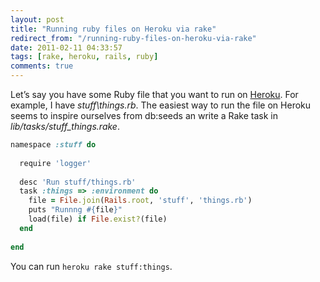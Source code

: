 ```yaml
---
layout: post
title: "Running ruby files on Heroku via rake"
redirect_from: "/running-ruby-files-on-heroku-via-rake"
date: 2011-02-11 04:33:57
tags: [rake, heroku, rails, ruby]
comments: true
---
```

Let’s say you have some Ruby file that you want to run on [Heroku](http://heroku.com/). For example, I have _stuff\things.rb_. The easiest way to run the file on Heroku seems to inspire ourselves from db:seeds an write a Rake task in _lib/tasks/stuff_things.rake_.

```ruby
namespace :stuff do
 
  require 'logger'
  
  desc 'Run stuff/things.rb'
  task :things => :environment do
    file = File.join(Rails.root, 'stuff', 'things.rb')
    puts "Runnng #{file}"
    load(file) if File.exist?(file)
  end
 
end
```

You can run `heroku rake stuff:things`.

